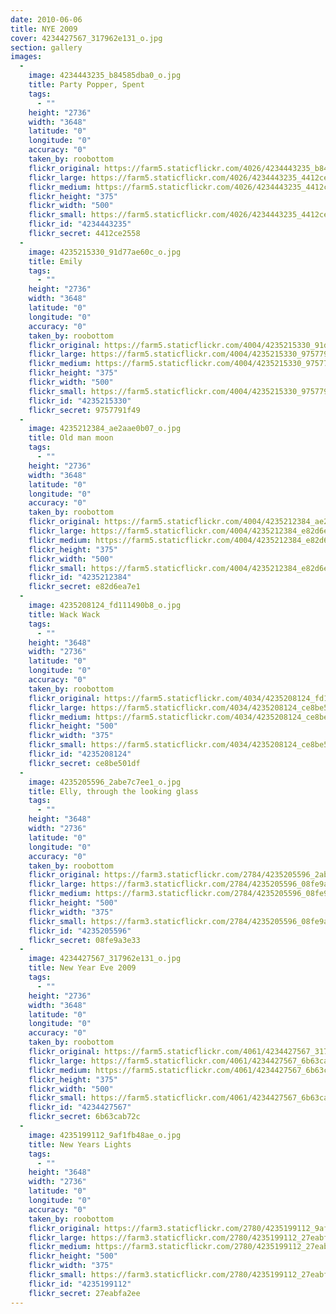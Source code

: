 ```yaml
---
date: 2010-06-06
title: NYE 2009
cover: 4234427567_317962e131_o.jpg
section: gallery
images:
  - 
    image: 4234443235_b84585dba0_o.jpg
    title: Party Popper, Spent
    tags:
      - ""
    height: "2736"
    width: "3648"
    latitude: "0"
    longitude: "0"
    accuracy: "0"
    taken_by: roobottom
    flickr_original: https://farm5.staticflickr.com/4026/4234443235_b84585dba0_o.jpg
    flickr_large: https://farm5.staticflickr.com/4026/4234443235_4412ce2558_b.jpg
    flickr_medium: https://farm5.staticflickr.com/4026/4234443235_4412ce2558.jpg
    flickr_height: "375"
    flickr_width: "500"
    flickr_small: https://farm5.staticflickr.com/4026/4234443235_4412ce2558_m.jpg
    flickr_id: "4234443235"
    flickr_secret: 4412ce2558
  - 
    image: 4235215330_91d77ae60c_o.jpg
    title: Emily
    tags:
      - ""
    height: "2736"
    width: "3648"
    latitude: "0"
    longitude: "0"
    accuracy: "0"
    taken_by: roobottom
    flickr_original: https://farm5.staticflickr.com/4004/4235215330_91d77ae60c_o.jpg
    flickr_large: https://farm5.staticflickr.com/4004/4235215330_9757791f49_b.jpg
    flickr_medium: https://farm5.staticflickr.com/4004/4235215330_9757791f49.jpg
    flickr_height: "375"
    flickr_width: "500"
    flickr_small: https://farm5.staticflickr.com/4004/4235215330_9757791f49_m.jpg
    flickr_id: "4235215330"
    flickr_secret: 9757791f49
  - 
    image: 4235212384_ae2aae0b07_o.jpg
    title: Old man moon
    tags:
      - ""
    height: "2736"
    width: "3648"
    latitude: "0"
    longitude: "0"
    accuracy: "0"
    taken_by: roobottom
    flickr_original: https://farm5.staticflickr.com/4004/4235212384_ae2aae0b07_o.jpg
    flickr_large: https://farm5.staticflickr.com/4004/4235212384_e82d6ea7e1_b.jpg
    flickr_medium: https://farm5.staticflickr.com/4004/4235212384_e82d6ea7e1.jpg
    flickr_height: "375"
    flickr_width: "500"
    flickr_small: https://farm5.staticflickr.com/4004/4235212384_e82d6ea7e1_m.jpg
    flickr_id: "4235212384"
    flickr_secret: e82d6ea7e1
  - 
    image: 4235208124_fd111490b8_o.jpg
    title: Wack Wack
    tags:
      - ""
    height: "3648"
    width: "2736"
    latitude: "0"
    longitude: "0"
    accuracy: "0"
    taken_by: roobottom
    flickr_original: https://farm5.staticflickr.com/4034/4235208124_fd111490b8_o.jpg
    flickr_large: https://farm5.staticflickr.com/4034/4235208124_ce8be501df_b.jpg
    flickr_medium: https://farm5.staticflickr.com/4034/4235208124_ce8be501df.jpg
    flickr_height: "500"
    flickr_width: "375"
    flickr_small: https://farm5.staticflickr.com/4034/4235208124_ce8be501df_m.jpg
    flickr_id: "4235208124"
    flickr_secret: ce8be501df
  - 
    image: 4235205596_2abe7c7ee1_o.jpg
    title: Elly, through the looking glass
    tags:
      - ""
    height: "3648"
    width: "2736"
    latitude: "0"
    longitude: "0"
    accuracy: "0"
    taken_by: roobottom
    flickr_original: https://farm3.staticflickr.com/2784/4235205596_2abe7c7ee1_o.jpg
    flickr_large: https://farm3.staticflickr.com/2784/4235205596_08fe9a3e33_b.jpg
    flickr_medium: https://farm3.staticflickr.com/2784/4235205596_08fe9a3e33.jpg
    flickr_height: "500"
    flickr_width: "375"
    flickr_small: https://farm3.staticflickr.com/2784/4235205596_08fe9a3e33_m.jpg
    flickr_id: "4235205596"
    flickr_secret: 08fe9a3e33
  - 
    image: 4234427567_317962e131_o.jpg
    title: New Year Eve 2009
    tags:
      - ""
    height: "2736"
    width: "3648"
    latitude: "0"
    longitude: "0"
    accuracy: "0"
    taken_by: roobottom
    flickr_original: https://farm5.staticflickr.com/4061/4234427567_317962e131_o.jpg
    flickr_large: https://farm5.staticflickr.com/4061/4234427567_6b63cab72c_b.jpg
    flickr_medium: https://farm5.staticflickr.com/4061/4234427567_6b63cab72c.jpg
    flickr_height: "375"
    flickr_width: "500"
    flickr_small: https://farm5.staticflickr.com/4061/4234427567_6b63cab72c_m.jpg
    flickr_id: "4234427567"
    flickr_secret: 6b63cab72c
  - 
    image: 4235199112_9af1fb48ae_o.jpg
    title: New Years Lights
    tags:
      - ""
    height: "3648"
    width: "2736"
    latitude: "0"
    longitude: "0"
    accuracy: "0"
    taken_by: roobottom
    flickr_original: https://farm3.staticflickr.com/2780/4235199112_9af1fb48ae_o.jpg
    flickr_large: https://farm3.staticflickr.com/2780/4235199112_27eabfa2ee_b.jpg
    flickr_medium: https://farm3.staticflickr.com/2780/4235199112_27eabfa2ee.jpg
    flickr_height: "500"
    flickr_width: "375"
    flickr_small: https://farm3.staticflickr.com/2780/4235199112_27eabfa2ee_m.jpg
    flickr_id: "4235199112"
    flickr_secret: 27eabfa2ee
---
```

